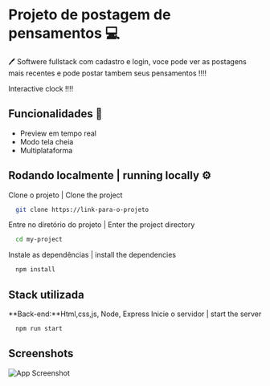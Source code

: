 # Projeto de postagem de pensamentos 💻 
 🖊 
Softwere fullstack com cadastro e login, voce pode ver as postagens mais recentes e pode postar tambem seus pensamentos !!!!

Interactive clock !!!!
## Funcionalidades   💎 


- Preview em tempo real
- Modo tela cheia
- Multiplataforma


## Rodando localmente  | running locally ⚙️ 

Clone o projeto | Clone the project

```bash
  git clone https://link-para-o-projeto
```

Entre no diretório do projeto | Enter the project directory

```bash
  cd my-project
```

Instale as dependências | install the dependencies

```bash
  npm install
```

## Stack utilizada

**Back-end:**Html,css,js, Node, Express
Inicie o servidor | start the server

```bash
  npm run start
```


## Screenshots

![App Screenshot](../src/assets/vovo.png)

